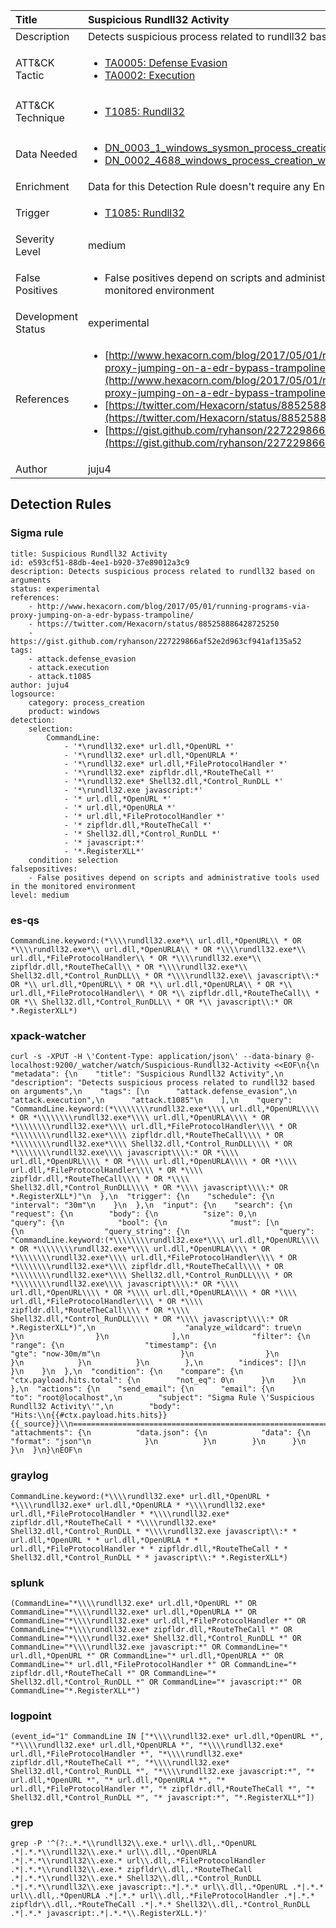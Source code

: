 | Title                | Suspicious Rundll32 Activity                                                                                                                                                 |
|:---------------------|:------------------------------------------------------------------------------------------------------------------------------------------------------------|
| Description          | Detects suspicious process related to rundll32 based on arguments                                                                                                                                           |
| ATT&amp;CK Tactic    |  <ul><li>[TA0005: Defense Evasion](https://attack.mitre.org/tactics/TA0005)</li><li>[TA0002: Execution](https://attack.mitre.org/tactics/TA0002)</li></ul>  |
| ATT&amp;CK Technique | <ul><li>[T1085: Rundll32](https://attack.mitre.org/techniques/T1085)</li></ul>  |
| Data Needed          | <ul><li>[DN_0003_1_windows_sysmon_process_creation](../Data_Needed/DN_0003_1_windows_sysmon_process_creation.md)</li><li>[DN_0002_4688_windows_process_creation_with_commandline](../Data_Needed/DN_0002_4688_windows_process_creation_with_commandline.md)</li></ul>  |
| Enrichment           |  Data for this Detection Rule doesn't require any Enrichments.  |
| Trigger              | <ul><li>[T1085: Rundll32](../Triggers/T1085.md)</li></ul>  |
| Severity Level       | medium |
| False Positives      | <ul><li>False positives depend on scripts and administrative tools used in the monitored environment</li></ul>  |
| Development Status   | experimental |
| References           | <ul><li>[http://www.hexacorn.com/blog/2017/05/01/running-programs-via-proxy-jumping-on-a-edr-bypass-trampoline/](http://www.hexacorn.com/blog/2017/05/01/running-programs-via-proxy-jumping-on-a-edr-bypass-trampoline/)</li><li>[https://twitter.com/Hexacorn/status/885258886428725250](https://twitter.com/Hexacorn/status/885258886428725250)</li><li>[https://gist.github.com/ryhanson/227229866af52e2d963cf941af135a52](https://gist.github.com/ryhanson/227229866af52e2d963cf941af135a52)</li></ul>  |
| Author               | juju4 |


## Detection Rules

### Sigma rule

```
title: Suspicious Rundll32 Activity
id: e593cf51-88db-4ee1-b920-37e89012a3c9
description: Detects suspicious process related to rundll32 based on arguments
status: experimental
references:
    - http://www.hexacorn.com/blog/2017/05/01/running-programs-via-proxy-jumping-on-a-edr-bypass-trampoline/
    - https://twitter.com/Hexacorn/status/885258886428725250
    - https://gist.github.com/ryhanson/227229866af52e2d963cf941af135a52
tags:
    - attack.defense_evasion
    - attack.execution
    - attack.t1085
author: juju4
logsource:
    category: process_creation
    product: windows
detection:
    selection:
        CommandLine:
            - '*\rundll32.exe* url.dll,*OpenURL *'
            - '*\rundll32.exe* url.dll,*OpenURLA *'
            - '*\rundll32.exe* url.dll,*FileProtocolHandler *'
            - '*\rundll32.exe* zipfldr.dll,*RouteTheCall *'
            - '*\rundll32.exe* Shell32.dll,*Control_RunDLL *'
            - '*\rundll32.exe javascript:*'
            - '* url.dll,*OpenURL *'
            - '* url.dll,*OpenURLA *'
            - '* url.dll,*FileProtocolHandler *'
            - '* zipfldr.dll,*RouteTheCall *'
            - '* Shell32.dll,*Control_RunDLL *'
            - '* javascript:*'
            - '*.RegisterXLL*'
    condition: selection
falsepositives:
    - False positives depend on scripts and administrative tools used in the monitored environment
level: medium

```





### es-qs
    
```
CommandLine.keyword:(*\\\\rundll32.exe*\\ url.dll,*OpenURL\\ * OR *\\\\rundll32.exe*\\ url.dll,*OpenURLA\\ * OR *\\\\rundll32.exe*\\ url.dll,*FileProtocolHandler\\ * OR *\\\\rundll32.exe*\\ zipfldr.dll,*RouteTheCall\\ * OR *\\\\rundll32.exe*\\ Shell32.dll,*Control_RunDLL\\ * OR *\\\\rundll32.exe\\ javascript\\:* OR *\\ url.dll,*OpenURL\\ * OR *\\ url.dll,*OpenURLA\\ * OR *\\ url.dll,*FileProtocolHandler\\ * OR *\\ zipfldr.dll,*RouteTheCall\\ * OR *\\ Shell32.dll,*Control_RunDLL\\ * OR *\\ javascript\\:* OR *.RegisterXLL*)
```


### xpack-watcher
    
```
curl -s -XPUT -H \'Content-Type: application/json\' --data-binary @- localhost:9200/_watcher/watch/Suspicious-Rundll32-Activity <<EOF\n{\n  "metadata": {\n    "title": "Suspicious Rundll32 Activity",\n    "description": "Detects suspicious process related to rundll32 based on arguments",\n    "tags": [\n      "attack.defense_evasion",\n      "attack.execution",\n      "attack.t1085"\n    ],\n    "query": "CommandLine.keyword:(*\\\\\\\\rundll32.exe*\\\\ url.dll,*OpenURL\\\\ * OR *\\\\\\\\rundll32.exe*\\\\ url.dll,*OpenURLA\\\\ * OR *\\\\\\\\rundll32.exe*\\\\ url.dll,*FileProtocolHandler\\\\ * OR *\\\\\\\\rundll32.exe*\\\\ zipfldr.dll,*RouteTheCall\\\\ * OR *\\\\\\\\rundll32.exe*\\\\ Shell32.dll,*Control_RunDLL\\\\ * OR *\\\\\\\\rundll32.exe\\\\ javascript\\\\:* OR *\\\\ url.dll,*OpenURL\\\\ * OR *\\\\ url.dll,*OpenURLA\\\\ * OR *\\\\ url.dll,*FileProtocolHandler\\\\ * OR *\\\\ zipfldr.dll,*RouteTheCall\\\\ * OR *\\\\ Shell32.dll,*Control_RunDLL\\\\ * OR *\\\\ javascript\\\\:* OR *.RegisterXLL*)"\n  },\n  "trigger": {\n    "schedule": {\n      "interval": "30m"\n    }\n  },\n  "input": {\n    "search": {\n      "request": {\n        "body": {\n          "size": 0,\n          "query": {\n            "bool": {\n              "must": [\n                {\n                  "query_string": {\n                    "query": "CommandLine.keyword:(*\\\\\\\\rundll32.exe*\\\\ url.dll,*OpenURL\\\\ * OR *\\\\\\\\rundll32.exe*\\\\ url.dll,*OpenURLA\\\\ * OR *\\\\\\\\rundll32.exe*\\\\ url.dll,*FileProtocolHandler\\\\ * OR *\\\\\\\\rundll32.exe*\\\\ zipfldr.dll,*RouteTheCall\\\\ * OR *\\\\\\\\rundll32.exe*\\\\ Shell32.dll,*Control_RunDLL\\\\ * OR *\\\\\\\\rundll32.exe\\\\ javascript\\\\:* OR *\\\\ url.dll,*OpenURL\\\\ * OR *\\\\ url.dll,*OpenURLA\\\\ * OR *\\\\ url.dll,*FileProtocolHandler\\\\ * OR *\\\\ zipfldr.dll,*RouteTheCall\\\\ * OR *\\\\ Shell32.dll,*Control_RunDLL\\\\ * OR *\\\\ javascript\\\\:* OR *.RegisterXLL*)",\n                    "analyze_wildcard": true\n                  }\n                }\n              ],\n              "filter": {\n                "range": {\n                  "timestamp": {\n                    "gte": "now-30m/m"\n                  }\n                }\n              }\n            }\n          }\n        },\n        "indices": []\n      }\n    }\n  },\n  "condition": {\n    "compare": {\n      "ctx.payload.hits.total": {\n        "not_eq": 0\n      }\n    }\n  },\n  "actions": {\n    "send_email": {\n      "email": {\n        "to": "root@localhost",\n        "subject": "Sigma Rule \'Suspicious Rundll32 Activity\'",\n        "body": "Hits:\\n{{#ctx.payload.hits.hits}}{{_source}}\\n================================================================================\\n{{/ctx.payload.hits.hits}}",\n        "attachments": {\n          "data.json": {\n            "data": {\n              "format": "json"\n            }\n          }\n        }\n      }\n    }\n  }\n}\nEOF\n
```


### graylog
    
```
CommandLine.keyword:(*\\\\rundll32.exe* url.dll,*OpenURL * *\\\\rundll32.exe* url.dll,*OpenURLA * *\\\\rundll32.exe* url.dll,*FileProtocolHandler * *\\\\rundll32.exe* zipfldr.dll,*RouteTheCall * *\\\\rundll32.exe* Shell32.dll,*Control_RunDLL * *\\\\rundll32.exe javascript\\:* * url.dll,*OpenURL * * url.dll,*OpenURLA * * url.dll,*FileProtocolHandler * * zipfldr.dll,*RouteTheCall * * Shell32.dll,*Control_RunDLL * * javascript\\:* *.RegisterXLL*)
```


### splunk
    
```
(CommandLine="*\\\\rundll32.exe* url.dll,*OpenURL *" OR CommandLine="*\\\\rundll32.exe* url.dll,*OpenURLA *" OR CommandLine="*\\\\rundll32.exe* url.dll,*FileProtocolHandler *" OR CommandLine="*\\\\rundll32.exe* zipfldr.dll,*RouteTheCall *" OR CommandLine="*\\\\rundll32.exe* Shell32.dll,*Control_RunDLL *" OR CommandLine="*\\\\rundll32.exe javascript:*" OR CommandLine="* url.dll,*OpenURL *" OR CommandLine="* url.dll,*OpenURLA *" OR CommandLine="* url.dll,*FileProtocolHandler *" OR CommandLine="* zipfldr.dll,*RouteTheCall *" OR CommandLine="* Shell32.dll,*Control_RunDLL *" OR CommandLine="* javascript:*" OR CommandLine="*.RegisterXLL*")
```


### logpoint
    
```
(event_id="1" CommandLine IN ["*\\\\rundll32.exe* url.dll,*OpenURL *", "*\\\\rundll32.exe* url.dll,*OpenURLA *", "*\\\\rundll32.exe* url.dll,*FileProtocolHandler *", "*\\\\rundll32.exe* zipfldr.dll,*RouteTheCall *", "*\\\\rundll32.exe* Shell32.dll,*Control_RunDLL *", "*\\\\rundll32.exe javascript:*", "* url.dll,*OpenURL *", "* url.dll,*OpenURLA *", "* url.dll,*FileProtocolHandler *", "* zipfldr.dll,*RouteTheCall *", "* Shell32.dll,*Control_RunDLL *", "* javascript:*", "*.RegisterXLL*"])
```


### grep
    
```
grep -P '^(?:.*.*\\rundll32\\.exe.* url\\.dll,.*OpenURL .*|.*.*\\rundll32\\.exe.* url\\.dll,.*OpenURLA .*|.*.*\\rundll32\\.exe.* url\\.dll,.*FileProtocolHandler .*|.*.*\\rundll32\\.exe.* zipfldr\\.dll,.*RouteTheCall .*|.*.*\\rundll32\\.exe.* Shell32\\.dll,.*Control_RunDLL .*|.*.*\\rundll32\\.exe javascript:.*|.*.* url\\.dll,.*OpenURL .*|.*.* url\\.dll,.*OpenURLA .*|.*.* url\\.dll,.*FileProtocolHandler .*|.*.* zipfldr\\.dll,.*RouteTheCall .*|.*.* Shell32\\.dll,.*Control_RunDLL .*|.*.* javascript:.*|.*.*\\.RegisterXLL.*)'
```



